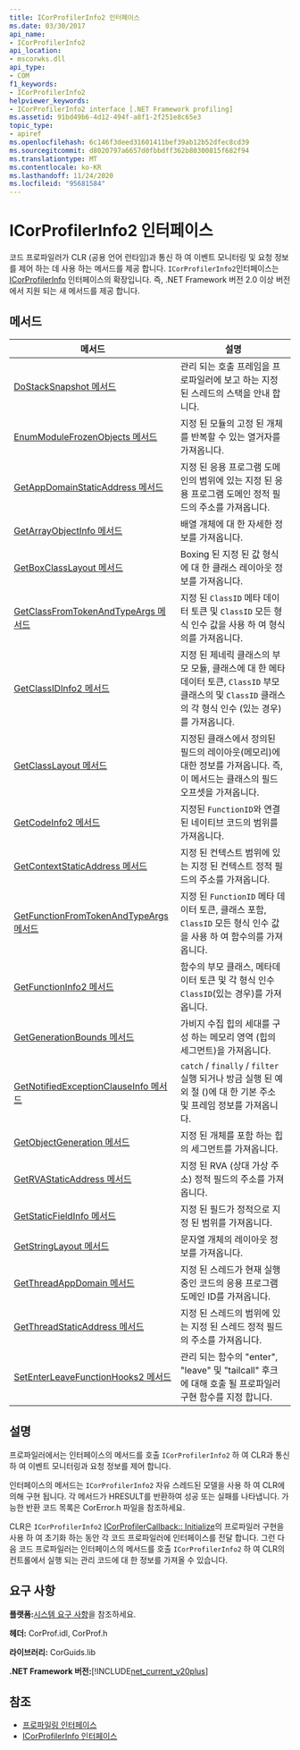 ```yaml
---
title: ICorProfilerInfo2 인터페이스
ms.date: 03/30/2017
api_name:
- ICorProfilerInfo2
api_location:
- mscorwks.dll
api_type:
- COM
f1_keywords:
- ICorProfilerInfo2
helpviewer_keywords:
- ICorProfilerInfo2 interface [.NET Framework profiling]
ms.assetid: 91bd49b6-4d12-494f-a8f1-2f251e8c65e3
topic_type:
- apiref
ms.openlocfilehash: 6c146f3deed31601411bef39ab12b52dfec8cd39
ms.sourcegitcommit: d8020797a6657d0fbbdff362b80300815f682f94
ms.translationtype: MT
ms.contentlocale: ko-KR
ms.lasthandoff: 11/24/2020
ms.locfileid: "95681584"
---
```

# <a name="icorprofilerinfo2-interface"></a>ICorProfilerInfo2 인터페이스

코드 프로파일러가 CLR (공용 언어 런타임)과 통신 하 여 이벤트 모니터링 및 요청 정보를 제어 하는 데 사용 하는 메서드를 제공 합니다. `ICorProfilerInfo2`인터페이스는 [ICorProfilerInfo](icorprofilerinfo-interface.md) 인터페이스의 확장입니다. 즉, .NET Framework 버전 2.0 이상 버전에서 지원 되는 새 메서드를 제공 합니다.  
  
## <a name="methods"></a>메서드  
  
|메서드|설명|  
|------------|-----------------|  
|[DoStackSnapshot 메서드](icorprofilerinfo2-dostacksnapshot-method.md)|관리 되는 호출 프레임을 프로파일러에 보고 하는 지정 된 스레드의 스택을 안내 합니다.|  
|[EnumModuleFrozenObjects 메서드](icorprofilerinfo2-enummodulefrozenobjects-method.md)|지정 된 모듈의 고정 된 개체를 반복할 수 있는 열거자를 가져옵니다.|  
|[GetAppDomainStaticAddress 메서드](icorprofilerinfo2-getappdomainstaticaddress-method.md)|지정 된 응용 프로그램 도메인의 범위에 있는 지정 된 응용 프로그램 도메인 정적 필드의 주소를 가져옵니다.|  
|[GetArrayObjectInfo 메서드](icorprofilerinfo2-getarrayobjectinfo-method.md)|배열 개체에 대 한 자세한 정보를 가져옵니다.|  
|[GetBoxClassLayout 메서드](icorprofilerinfo2-getboxclasslayout-method.md)|Boxing 된 지정 된 값 형식에 대 한 클래스 레이아웃 정보를 가져옵니다.|  
|[GetClassFromTokenAndTypeArgs 메서드](icorprofilerinfo2-getclassfromtokenandtypeargs-method.md)|지정 된 `ClassID` 메타 데이터 토큰 및 `ClassID` 모든 형식 인수 값을 사용 하 여 형식의를 가져옵니다.|  
|[GetClassIDInfo2 메서드](icorprofilerinfo2-getclassidinfo2-method.md)|지정 된 제네릭 클래스의 부모 모듈, 클래스에 대 한 메타 데이터 토큰, `ClassID` 부모 클래스의 및 `ClassID` 클래스의 각 형식 인수 (있는 경우)를 가져옵니다.|  
|[GetClassLayout 메서드](icorprofilerinfo2-getclasslayout-method.md)|지정된 클래스에서 정의된 필드의 레이아웃(메모리)에 대한 정보를 가져옵니다. 즉, 이 메서드는 클래스의 필드 오프셋을 가져옵니다.|  
|[GetCodeInfo2 메서드](icorprofilerinfo2-getcodeinfo2-method.md)|지정된 `FunctionID`와 연결된 네이티브 코드의 범위를 가져옵니다.|  
|[GetContextStaticAddress 메서드](icorprofilerinfo2-getcontextstaticaddress-method.md)|지정 된 컨텍스트 범위에 있는 지정 된 컨텍스트 정적 필드의 주소를 가져옵니다.|  
|[GetFunctionFromTokenAndTypeArgs 메서드](icorprofilerinfo2-getfunctionfromtokenandtypeargs-method.md)|지정 된 `FunctionID` 메타 데이터 토큰, 클래스 포함, `ClassID` 모든 형식 인수 값을 사용 하 여 함수의를 가져옵니다.|  
|[GetFunctionInfo2 메서드](icorprofilerinfo2-getfunctioninfo2-method.md)|함수의 부모 클래스, 메타데이터 토큰 및 각 형식 인수 `ClassID`(있는 경우)를 가져옵니다.|  
|[GetGenerationBounds 메서드](icorprofilerinfo2-getgenerationbounds-method.md)|가비지 수집 힙의 세대를 구성 하는 메모리 영역 (힙의 세그먼트)을 가져옵니다.|  
|[GetNotifiedExceptionClauseInfo 메서드](icorprofilerinfo2-getnotifiedexceptionclauseinfo-method.md)|`catch` / `finally` / `filter` 실행 되거나 방금 실행 된 예외 절 ()에 대 한 기본 주소 및 프레임 정보를 가져옵니다.|  
|[GetObjectGeneration 메서드](icorprofilerinfo2-getobjectgeneration-method.md)|지정 된 개체를 포함 하는 힙의 세그먼트를 가져옵니다.|  
|[GetRVAStaticAddress 메서드](icorprofilerinfo2-getrvastaticaddress-method.md)|지정 된 RVA (상대 가상 주소) 정적 필드의 주소를 가져옵니다.|  
|[GetStaticFieldInfo 메서드](icorprofilerinfo2-getstaticfieldinfo-method.md)|지정 된 필드가 정적으로 지정 된 범위를 가져옵니다.|  
|[GetStringLayout 메서드](icorprofilerinfo2-getstringlayout-method.md)|문자열 개체의 레이아웃 정보를 가져옵니다.|  
|[GetThreadAppDomain 메서드](icorprofilerinfo2-getthreadappdomain-method.md)|지정 된 스레드가 현재 실행 중인 코드의 응용 프로그램 도메인 ID를 가져옵니다.|  
|[GetThreadStaticAddress 메서드](icorprofilerinfo2-getthreadstaticaddress-method.md)|지정 된 스레드의 범위에 있는 지정 된 스레드 정적 필드의 주소를 가져옵니다.|  
|[SetEnterLeaveFunctionHooks2 메서드](icorprofilerinfo2-setenterleavefunctionhooks2-method.md)|관리 되는 함수의 "enter", "leave" 및 "tailcall" 후크에 대해 호출 될 프로파일러 구현 함수를 지정 합니다.|  
  
## <a name="remarks"></a>설명  

 프로파일러에서는 인터페이스의 메서드를 호출 `ICorProfilerInfo2` 하 여 CLR과 통신 하 여 이벤트 모니터링과 요청 정보를 제어 합니다.  
  
 인터페이스의 메서드는 `ICorProfilerInfo2` 자유 스레드된 모델을 사용 하 여 CLR에 의해 구현 됩니다. 각 메서드가 HRESULT를 반환하여 성공 또는 실패를 나타냅니다. 가능한 반환 코드 목록은 CorError.h 파일을 참조하세요.  
  
 CLR은 `ICorProfilerInfo2` [ICorProfilerCallback:: Initialize](icorprofilercallback-initialize-method.md)의 프로파일러 구현을 사용 하 여 초기화 하는 동안 각 코드 프로파일러에 인터페이스를 전달 합니다. 그런 다음 코드 프로파일러는 인터페이스의 메서드를 호출 `ICorProfilerInfo2` 하 여 CLR의 컨트롤에서 실행 되는 관리 코드에 대 한 정보를 가져올 수 있습니다.  
  
## <a name="requirements"></a>요구 사항  

 **플랫폼:**[시스템 요구 사항](../../get-started/system-requirements.md)을 참조하세요.  
  
 **헤더:** CorProf.idl, CorProf.h  
  
 **라이브러리:** CorGuids.lib  
  
 **.NET Framework 버전:**[!INCLUDE[net_current_v20plus](../../../../includes/net-current-v20plus-md.md)]  
  
## <a name="see-also"></a>참조

- [프로파일링 인터페이스](profiling-interfaces.md)
- [ICorProfilerInfo 인터페이스](icorprofilerinfo-interface.md)
